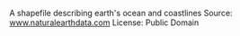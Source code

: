 A shapefile describing earth's ocean and coastlines
Source:
<a href="https://www.naturalearthdata.com/">www.naturalearthdata.com</a>
License:
Public Domain
